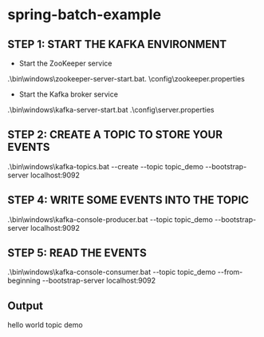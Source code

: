 # spring-batch-example

## STEP 1: START THE KAFKA ENVIRONMENT
* Start the ZooKeeper service

.\bin\windows\zookeeper-server-start.bat. \config\zookeeper.properties

* Start the Kafka broker service

.\bin\windows\kafka-server-start.bat .\config\server.properties

## STEP 2: CREATE A TOPIC TO STORE YOUR EVENTS

.\bin\windows\kafka-topics.bat --create --topic topic_demo --bootstrap-server localhost:9092

## STEP 4: WRITE SOME EVENTS INTO THE TOPIC

.\bin\windows\kafka-console-producer.bat --topic topic_demo --bootstrap-server localhost:9092

## STEP 5: READ THE EVENTS

.\bin\windows\kafka-console-consumer.bat --topic topic_demo --from-beginning --bootstrap-server localhost:9092

## Output

hello world
topic demo